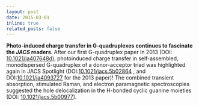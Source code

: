```yaml
---
layout: post
date: 2015-03-01 
inline: true
related_posts: false
---
```


**Photo-induced charge transfer in G-quadruplexes continues to fascinate the *JACS* readers**. After our first G-quadruplex paper in 2013 (DOI: [10.1021/ja407648d](http://pubs.acs.org/doi/abs/10.1021/ja407648d)), photoinduced charge transfer in self-assembled, monodispersed G-quadruplex of a donor-acceptor triad was highlighted again in JACS Spotlight (DOI:[10.1021/jacs.5b02864](https://href.li/?http://pubs.acs.org/doi/pdf/10.1021/jacs.5b02864) , and DOI:[10.1021/ja4093727](https://href.li/?http://pubs.acs.org/doi/abs/10.1021/ja4093727) for the 2013 paper)! The combined transient absorption, stimulated Raman, and electron paramagnetic spectroscopies suggested the hole delocalization in the H-bonded cyclic guanine moieties (DOI: [10.1021/jacs.5b00977](https://href.li/?http://pubs.acs.org/doi/abs/10.1021/jacs.5b00977)).
